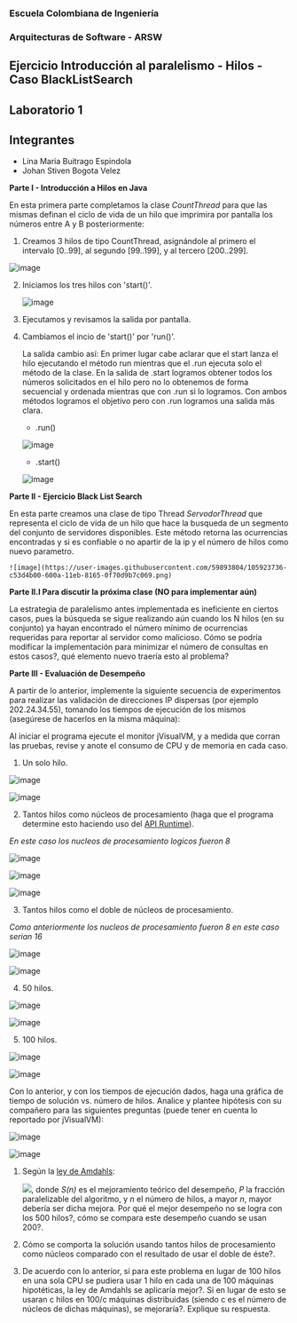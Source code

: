 
### Escuela Colombiana de Ingeniería
### Arquitecturas de Software - ARSW
## Ejercicio Introducción al paralelismo - Hilos - Caso BlackListSearch
## Laboratorio 1
## Integrantes 
* Lina Maria Buitrago Espindola
* Johan Stiven Bogota Velez 
  

**Parte I - Introducción a Hilos en Java**

En esta primera parte completamos la clase _CountThread_ para que las mismas definan el ciclo de vida de un hilo que imprimira por pantalla los números entre A y B posteriormente:

1. Creamos 3 hilos de tipo CountThread, asignándole al primero el intervalo [0..99], al segundo [99..199], y al tercero [200..299].

![image](https://user-images.githubusercontent.com/59893804/105916083-74275a00-5ffe-11eb-88dd-738c60e5e70f.png) 


2. Iniciamos los tres hilos con 'start()'.
	
    ![image](https://user-images.githubusercontent.com/59893804/105916132-87d2c080-5ffe-11eb-8f99-1b7b0919aa37.png) 
	
3. Ejecutamos y revisamos la salida por pantalla.

4. Cambiamos el incio de 'start()' por 'run()'. 

	La salida cambio así:
	En primer lugar cabe aclarar que el start lanza el hilo ejecutando el método run mientras que el .run ejecuta solo el método de la clase. En la salida de .start 		logramos obtener todos los números solicitados en el hilo pero no lo obtenemos de forma secuencial y ordenada mientras que con .run si lo logramos. Con ambos métodos 		logramos el objetivo pero con .run logramos una salida más clara.	
	
    - .run() 

    ![image](https://user-images.githubusercontent.com/59893804/105917066-e51b4180-5fff-11eb-8f1d-d07d2ed82dbb.png)

    - .start()
    
    ![image](https://user-images.githubusercontent.com/59893804/105917201-09771e00-6000-11eb-9b1b-9f7e21928b7c.png)


**Parte II - Ejercicio Black List Search**

En esta parte creamos una clase de tipo Thread _ServodorThread_ que representa el ciclo de vida de un hilo que hace la busqueda de un segmento del conjunto de servidores disponibles. Este método retorna las ocurrencias encontradas y si es confiable o no apartir de la ip y el número de hilos como nuevo parametro. 

    ![image](https://user-images.githubusercontent.com/59893804/105923736-c53d4b00-600a-11eb-8165-0f70d9b7c069.png)


**Parte II.I Para discutir la próxima clase (NO para implementar aún)**

La estrategia de paralelismo antes implementada es ineficiente en ciertos casos, pues la búsqueda se sigue realizando aún cuando los N hilos (en su conjunto) ya hayan encontrado el número mínimo de ocurrencias requeridas para reportar al servidor como malicioso. Cómo se podría modificar la implementación para minimizar el número de consultas en estos casos?, qué elemento nuevo traería esto al problema?

**Parte III - Evaluación de Desempeño**

A partir de lo anterior, implemente la siguiente secuencia de experimentos para realizar las validación de direcciones IP dispersas (por ejemplo 202.24.34.55), tomando los tiempos de ejecución de los mismos (asegúrese de hacerlos en la misma máquina):

Al iniciar el programa ejecute el monitor jVisualVM, y a medida que corran las pruebas, revise y anote el consumo de CPU y de memoria en cada caso.

1. Un solo hilo.

![image](https://user-images.githubusercontent.com/59893804/105909067-104c6380-5ff5-11eb-8235-b288d687e735.png)

![image](https://user-images.githubusercontent.com/59893804/105909081-16424480-5ff5-11eb-89ae-748648319d84.png)

2. Tantos hilos como núcleos de procesamiento (haga que el programa determine esto haciendo uso del [API Runtime](https://docs.oracle.com/javase/7/docs/api/java/lang/Runtime.html)).

_En este caso los nucleos de procesamiento logicos fueron 8_ 

![image](https://user-images.githubusercontent.com/59893804/105909228-4ab60080-5ff5-11eb-83a7-0cf21ebad7dd.png)

![image](https://user-images.githubusercontent.com/59893804/105909243-4ee21e00-5ff5-11eb-9072-f6b4bc76e4f0.png)

![image](https://user-images.githubusercontent.com/59893804/105909253-51447800-5ff5-11eb-92e6-6375ce7f6e6c.png)


3. Tantos hilos como el doble de núcleos de procesamiento.

_Como anteriormente los nucleos de procesamiento fueron 8 en este caso serian 16_

![image](https://user-images.githubusercontent.com/59893804/105909353-71743700-5ff5-11eb-8e4f-23850e9e9f7b.png)

![image](https://user-images.githubusercontent.com/59893804/105909365-746f2780-5ff5-11eb-85f3-a759007bbdd8.png)

4. 50 hilos.

![image](https://user-images.githubusercontent.com/59893804/105909428-8bae1500-5ff5-11eb-9ceb-66253759f725.png)

![image](https://user-images.githubusercontent.com/59893804/105909435-8e106f00-5ff5-11eb-928c-5819702996f5.png)

5. 100 hilos.

![image](https://user-images.githubusercontent.com/59893804/105909477-9799d700-5ff5-11eb-8308-e8d650229d26.png)

![image](https://user-images.githubusercontent.com/59893804/105909497-9d8fb800-5ff5-11eb-830e-724046a22019.png)

Con lo anterior, y con los tiempos de ejecución dados, haga una gráfica de tiempo de solución vs. número de hilos. Analice y plantee hipótesis con su compañero para las siguientes preguntas (puede tener en cuenta lo reportado por jVisualVM):

![image](https://user-images.githubusercontent.com/59893804/105913456-db430f80-5ffa-11eb-87a3-fe9db6ee3627.png)

![image](https://user-images.githubusercontent.com/59893804/105913269-90c19300-5ffa-11eb-9d8d-a1832f131821.png)



1. Según la [ley de Amdahls](https://www.pugetsystems.com/labs/articles/Estimating-CPU-Performance-using-Amdahls-Law-619/#WhatisAmdahlsLaw?):

	![](img/ahmdahls.png), donde _S(n)_ es el mejoramiento teórico del desempeño, _P_ la fracción paralelizable del algoritmo, y _n_ el número de hilos, a mayor _n_, mayor debería ser dicha mejora. Por qué el mejor desempeño no se logra con los 500 hilos?, cómo se compara este desempeño cuando se usan 200?. 

2. Cómo se comporta la solución usando tantos hilos de procesamiento como núcleos comparado con el resultado de usar el doble de éste?.

3. De acuerdo con lo anterior, si para este problema en lugar de 100 hilos en una sola CPU se pudiera usar 1 hilo en cada una de 100 máquinas hipotéticas, la ley de Amdahls se aplicaría mejor?. Si en lugar de esto se usaran c hilos en 100/c máquinas distribuidas (siendo c es el número de núcleos de dichas máquinas), se mejoraría?. Explique su respuesta.



